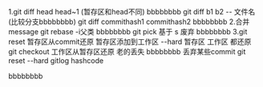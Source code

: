 1.git diff head head~1 (暂存区和head不同)
	bbbbbbbb
  git diff b1 b2 -- 文件名 (比较分支bbbbbbbb)
  git diff  commithash1 commithash2
  bbbbbbbb
2.合并message git rebase -i父类   bbbbbbbb
  git pick 基于 s 废弃
  bbbbbbbb
3.git reset 暂存区从commit还原 暂存区添加到工作区 --hard 暂存区 工作区 都还原
  git checkout 工作区从暂存区还原 老的丢失
  bbbbbbbb
  丢弃某些commit
  git reset --hard gitlog hashcode
  
bbbbbbbb